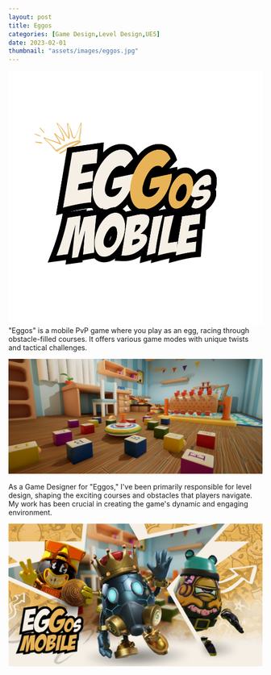 ```yaml
---
layout: post
title: Eggos
categories: [Game Design,Level Design,UE5]
date: 2023-02-01
thumbnail: "assets/images/eggos.jpg"
---
```


![alt](https://github.com/GalloSamuel/portfolio/blob/main/assets/images/eggoslogo.png?raw=true)
"Eggos" is a mobile PvP game where you play as an egg, racing through obstacle-filled courses. It offers various game modes with unique twists and tactical challenges.

![alt](https://github.com/GalloSamuel/portfolio/blob/main/assets/images/F2m94lLWYAE0Z7d.jpg?raw=true)

As a Game Designer for "Eggos," I've been primarily responsible for level design, shaping the exciting courses and obstacles that players navigate. My work has been crucial in creating the game's dynamic and engaging environment.

![alt](https://github.com/GalloSamuel/portfolio/blob/main/assets/images/F3F5ndVWUAEN6rB.jpg?raw=true)
